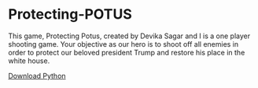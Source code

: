 # Protecting-POTUS
<p> This game, Protecting Potus, created by Devika Sagar and I is a one player shooting game. Your objective as our hero is to shoot off all enemies in order to protect our beloved president Trump and restore his place in the white house.</p>
<ing src="https://github.com/jsims1868/Protecting-POTUS/blob/master/Screenshots/Shooting%20Play.png">
<a href="https://www.python.org/downloads/">Download Python</a>
